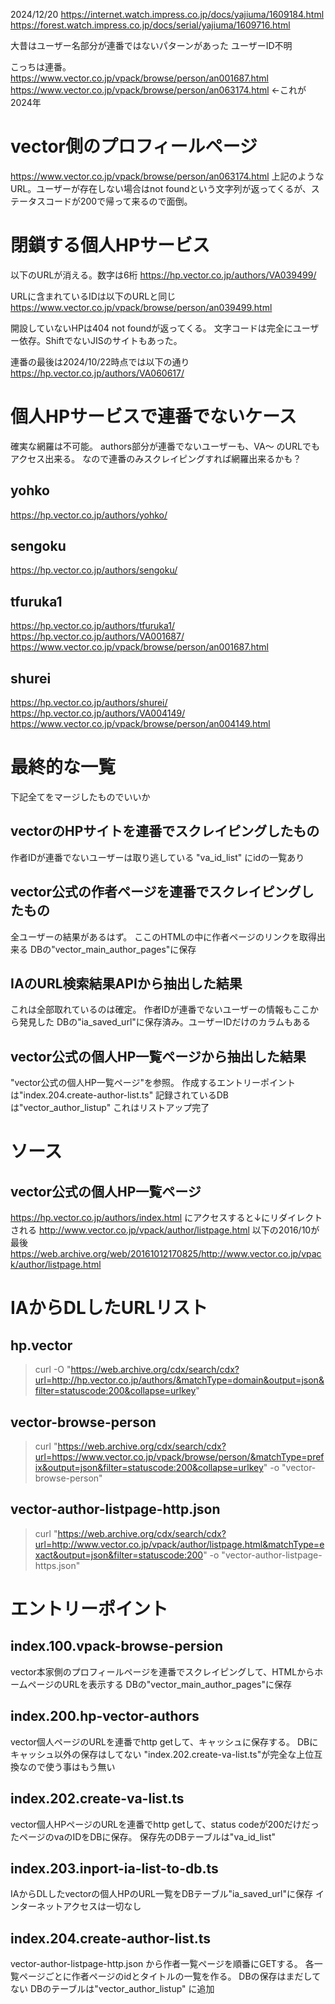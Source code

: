 2024/12/20
https://internet.watch.impress.co.jp/docs/yajiuma/1609184.html
https://forest.watch.impress.co.jp/docs/serial/yajiuma/1609716.html

大昔はユーザー名部分が連番ではないパターンがあった
ユーザーID不明

こっちは連番。
https://www.vector.co.jp/vpack/browse/person/an001687.html
https://www.vector.co.jp/vpack/browse/person/an063174.html ←これが2024年

# vector側のプロフィールページ
https://www.vector.co.jp/vpack/browse/person/an063174.html
上記のようなURL。ユーザーが存在しない場合はnot foundという文字列が返ってくるが、ステータスコードが200で帰って来るので面倒。

# 閉鎖する個人HPサービス
以下のURLが消える。数字は6桁
https://hp.vector.co.jp/authors/VA039499/

URLに含まれているIDは以下のURLと同じ
https://www.vector.co.jp/vpack/browse/person/an039499.html

開設していないHPは404 not foundが返ってくる。
文字コードは完全にユーザー依存。ShiftでないJISのサイトもあった。

連番の最後は2024/10/22時点では以下の通り
https://hp.vector.co.jp/authors/VA060617/


# 個人HPサービスで連番でないケース
確実な網羅は不可能。
authors部分が連番でないユーザーも、VA～ のURLでもアクセス出来る。
なので連番のみスクレイピングすれば網羅出来るかも？
## yohko
https://hp.vector.co.jp/authors/yohko/
## sengoku
https://hp.vector.co.jp/authors/sengoku/
## tfuruka1
https://hp.vector.co.jp/authors/tfuruka1/  
https://hp.vector.co.jp/authors/VA001687/
https://www.vector.co.jp/vpack/browse/person/an001687.html
## shurei
https://hp.vector.co.jp/authors/shurei/
https://hp.vector.co.jp/authors/VA004149/
https://www.vector.co.jp/vpack/browse/person/an004149.html

# 最終的な一覧
下記全てをマージしたものでいいか

## vectorのHPサイトを連番でスクレイピングしたもの
作者IDが連番でないユーザーは取り逃している
"va_id_list" にidの一覧あり


## vector公式の作者ページを連番でスクレイピングしたもの
全ユーザーの結果があるはず。
ここのHTMLの中に作者ページのリンクを取得出来る
DBの"vector_main_author_pages"に保存

## IAのURL検索結果APIから抽出した結果
これは全部取れているのは確定。
作者IDが連番でないユーザーの情報もここから発見した
DBの"ia_saved_url"に保存済み。ユーザーIDだけのカラムもある

## vector公式の個人HP一覧ページから抽出した結果
"vector公式の個人HP一覧ページ"を参照。
作成するエントリーポイントは"index.204.create-author-list.ts"
記録されているDBは"vector_author_listup"
これはリストアップ完了

# ソース
## vector公式の個人HP一覧ページ
https://hp.vector.co.jp/authors/index.html にアクセスすると↓にリダイレクトされる
http://www.vector.co.jp/vpack/author/listpage.html
以下の2016/10が最後
https://web.archive.org/web/20161012170825/http://www.vector.co.jp/vpack/author/listpage.html

# IAからDLしたURLリスト
## hp.vector
> curl -O "https://web.archive.org/cdx/search/cdx?url=http://hp.vector.co.jp/authors/&matchType=domain&output=json&filter=statuscode:200&collapse=urlkey"

## vector-browse-person
> curl "https://web.archive.org/cdx/search/cdx?url=https://www.vector.co.jp/vpack/browse/person/&matchType=prefix&output=json&filter=statuscode:200&collapse=urlkey" -o "vector-browse-person"

## vector-author-listpage-http.json
> curl "https://web.archive.org/cdx/search/cdx?url=http://www.vector.co.jp/vpack/author/listpage.html&matchType=exact&output=json&filter=statuscode:200" -o "vector-author-listpage-https.json"


# エントリーポイント
## index.100.vpack-browse-persion
vector本家側のプロフィールページを連番でスクレイピングして、HTMLからホームページのURLを表示する
DBの"vector_main_author_pages"に保存

## index.200.hp-vector-authors
vector個人ページのURLを連番でhttp getして、キャッシュに保存する。
DBにキャッシュ以外の保存はしてない
"index.202.create-va-list.ts"が完全な上位互換なので使う事はもう無い

## index.202.create-va-list.ts
vector個人HPページのURLを連番でhttp getして、status codeが200だけだったページのvaのIDをDBに保存。
保存先のDBテーブルは"va_id_list"

## index.203.inport-ia-list-to-db.ts
IAからDLしたvectorの個人HPのURL一覧をDBテーブル"ia_saved_url"に保存
インターネットアクセスは一切なし

## index.204.create-author-list.ts
vector-author-listpage-http.json から作者一覧ページを順番にGETする。
各一覧ページごとに作者ページのidとタイトルの一覧を作る。
DBの保存はまだしてない
DBのテーブルは"vector_author_listup" に追加
